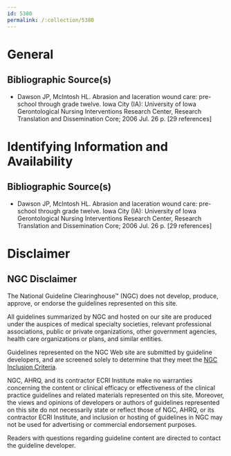 ```yaml
---
id: 5380
permalink: /:collection/5380
---
```


# General

## Bibliographic Source(s)

- Dawson JP, McIntosh HL. Abrasion and laceration wound care: pre-school through grade twelve. Iowa City (IA): University of Iowa Gerontological Nursing Interventions Research Center, Research Translation and Dissemination Core; 2006 Jul. 26 p. [29 references]

# Identifying Information and Availability

## Bibliographic Source(s)

- Dawson JP, McIntosh HL. Abrasion and laceration wound care: pre-school through grade twelve. Iowa City (IA): University of Iowa Gerontological Nursing Interventions Research Center, Research Translation and Dissemination Core; 2006 Jul. 26 p. [29 references]

# Disclaimer

## NGC Disclaimer

The National Guideline Clearinghouse™ (NGC) does not develop, produce, approve, or endorse the guidelines represented on this site.

All guidelines summarized by NGC and hosted on our site are produced under the auspices of medical specialty societies, relevant professional associations, public or private organizations, other government agencies, health care organizations or plans, and similar entities.

Guidelines represented on the NGC Web site are submitted by guideline developers, and are screened solely to determine that they meet the [NGC Inclusion Criteria](/help-and-about/summaries/inclusion-criteria).

NGC, AHRQ, and its contractor ECRI Institute make no warranties concerning the content or clinical efficacy or effectiveness of the clinical practice guidelines and related materials represented on this site. Moreover, the views and opinions of developers or authors of guidelines represented on this site do not necessarily state or reflect those of NGC, AHRQ, or its contractor ECRI Institute, and inclusion or hosting of guidelines in NGC may not be used for advertising or commercial endorsement purposes.

Readers with questions regarding guideline content are directed to contact the guideline developer.

